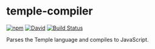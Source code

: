 # temple-compiler

[![npm](https://img.shields.io/npm/v/templejs-compiler.svg)](https://www.npmjs.com/package/templejs-compiler) [![David](https://img.shields.io/david/tyler-johnson/temple-compiler.svg)](https://david-dm.org/tyler-johnson/temple-compiler) [![Build Status](https://travis-ci.org/tyler-johnson/temple-compiler.svg?branch=master)](https://travis-ci.org/tyler-johnson/temple-compiler) 

Parses the Temple language and compiles to JavaScript.
